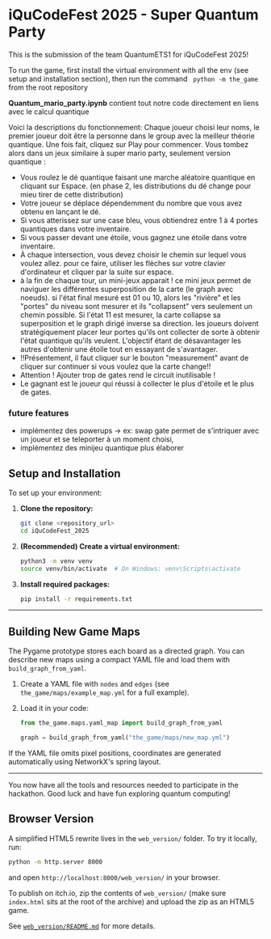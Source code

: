 # iQuCodeFest 2025 - Super Quantum Party

This is the submission of the team QuantumETS1 for iQuCodeFest 2025!


To run the game, first install the virtual environment with all the env (see setup and installation section), then run the command
    ```
    python -m the_game```
    from the root repository

**Quantum_mario_party.ipynb** contient tout notre code directement en liens avec le calcul quantique

Voici la descriptions du fonctionnement:
Chaque joueur choisi leur noms, le premier joueur doit être la personne dans le group avec la meilleur théorie quantique.
Une fois fait, cliquez sur Play pour commencer.
Vous tombez alors dans un jeux similaire à super mario party, seulement version quantique :
- Vous roulez le dé quantique faisant une marche aléatoire quantique en cliquant sur Espace. (en phase 2, les distributions du dé change pour mieu tirer de cette distribution)
- Votre joueur se déplace dépendemment du nombre que vous avez obtenu en lançant le dé. 
- Si vous atterissez sur une case bleu, vous obtiendrez entre 1 à 4 portes quantiques dans votre inventaire.
- Si vous passer devant une étoile, vous gagnez une étoile dans votre inventaire.
- À chaque intersection, vous devez choisir le chemin sur lequel vous voulez allez. pour ce faire, utiliser les flèches sur votre clavier d'ordinateur et cliquer par la suite sur espace.
- à la fin de chaque tour, un mini-jeux apparait ! ce mini jeux permet de naviguer les différentes superposition de la carte (le graph avec noeuds). si l'état final mesuré est 01 ou 10, alors les "rivière" et les "portes" du niveau sont mesurer et ils "collapsent" vers seulement un chemin possible. Si l'état 11 est mesurer, la carte collapse sa superposition et le graph dirigé inverse sa direction. les joueurs doivent stratégiquement placer leur portes qu'ils ont collecter de sorte à obtenir l'état quantique qu'ils veulent. L'objectif étant de désavantager les autres d'obtenir une étoile tout en essayant de s'avantager.
- !!Présentement, il faut cliquer sur le bouton "measurement" avant de cliquer sur continuer si vous voulez que la carte change!!
- Attention ! Ajouter trop de gates rend le circuit inutilisable !
- Le gagnant est le joueur qui réussi à collecter le plus d'étoile et le plus de gates.

### future features

- implémentez des powerups -> ex: swap gate permet de s'intriquer avec un joueur et se teleporter à un moment choisi, 
- implémentez des minijeu quantique plus élaborer

## Setup and Installation

To set up your environment:

1. **Clone the repository:**
    ```bash
    git clone <repository_url>
    cd iQuCodeFest_2025
    ```
2. **(Recommended) Create a virtual environment:**
    ```bash
    python3 -m venv venv
    source venv/bin/activate  # On Windows: venv\Scripts\activate
    ```
3. **Install required packages:**
    ```bash
    pip install -r requirements.txt
    ```


---

## Building New Game Maps

The Pygame prototype stores each board as a directed graph. You can describe
new maps using a compact YAML file and load them with
`build_graph_from_yaml`.

1. Create a YAML file with `nodes` and `edges` (see
   `the_game/maps/example_map.yml` for a full example).
2. Load it in your code:

   ```python
   from the_game.maps.yaml_map import build_graph_from_yaml

   graph = build_graph_from_yaml("the_game/maps/new_map.yml")
   ```

If the YAML file omits pixel positions, coordinates are generated
automatically using NetworkX's spring layout.

---

You now have all the tools and resources needed to participate in the hackathon.
Good luck and have fun exploring quantum computing!

## Browser Version

A simplified HTML5 rewrite lives in the `web_version/` folder. To try it locally, run:

```bash
python -m http.server 8000
```

and open `http://localhost:8000/web_version/` in your browser.

To publish on itch.io, zip the contents of `web_version/` (make sure `index.html` sits at the root of the archive) and upload the zip as an HTML5 game.

See [`web_version/README.md`](web_version/README.md) for more details.
